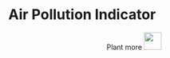 # Air Pollution Indicator

<p align="center">
	Plant more <img src="/images/tree.svg" width="35" height="35" />
</p>
